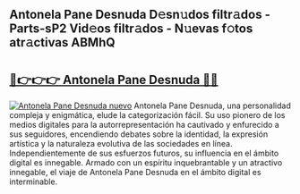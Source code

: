 ## Antonela Pane Desnuda D𝚎sn𝚞dos filtr𝚊dos - Parts-sP2 Vid𝚎os filtr𝚊dos - N𝚞evas f𝚘tos atr𝚊ctivas ABMhQ

# <h2><a href="http://mb02f1.tromn.icu/?c=Antonela+Pane+Desnuda">🔗👉👉👉 Antonela Pane Desnuda 🔗🔗</a></h2>

[![Antonela Pane Desnuda nuevo](https://i.imgur.com/pEAQMta.gif)](http://mb02f1.tromn.icu/?c=Antonela+Pane+Desnuda)
Antonela Pane Desnuda, una personalidad compleja y enigmática, elude la categorización fácil. Su uso pionero de los medios digitales para la autorrepresentación ha cautivado y enfurecido a sus seguidores, encendiendo debates sobre la identidad, la expresión artística y la naturaleza evolutiva de las sociedades en línea. Independientemente de sus esfuerzos futuros, su influencia en el ámbito digital es innegable. Armado con un espíritu inquebrantable y un atractivo innegable, el viaje de Antonela Pane Desnuda en el ámbito digital es interminable.
